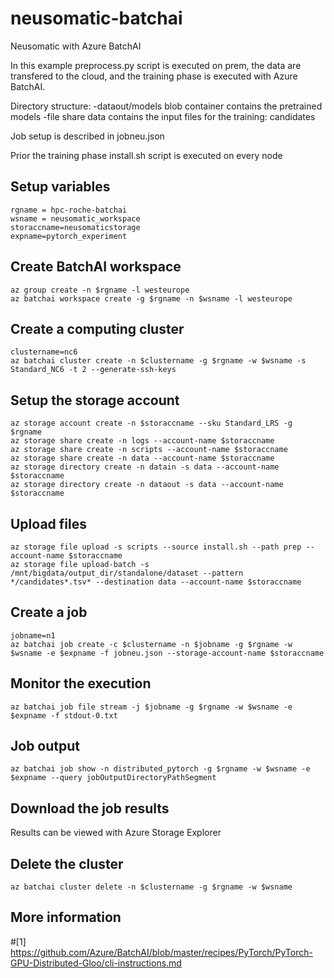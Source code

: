 # neusomatic-batchai
Neusomatic with Azure BatchAI

In this example preprocess.py script is executed on prem, the data are transfered to the cloud, and the training phase is executed with Azure BatchAI.

Directory structure:
-dataout/models blob container contains the pretrained models
-file share data contains the input files for the training: candidates

Job setup is described in jobneu.json

Prior the training phase install.sh script is executed on every node

## Setup variables
```
rgname = hpc-roche-batchai
wsname = neusomatic_workspace
storaccname=neusomaticstorage
expname=pytorch_experiment
```

## Create BatchAI workspace
```
az group create -n $rgname -l westeurope
az batchai workspace create -g $rgname -n $wsname -l westeurope
```

## Create a computing cluster
```
clustername=nc6
az batchai cluster create -n $clustername -g $rgname -w $wsname -s Standard_NC6 -t 2 --generate-ssh-keys
```

## Setup the storage account 
```
az storage account create -n $storaccname --sku Standard_LRS -g $rgname
az storage share create -n logs --account-name $storaccname
az storage share create -n scripts --account-name $storaccname
az storage share create -n data --account-name $storaccname
az storage directory create -n datain -s data --account-name $storaccname
az storage directory create -n dataout -s data --account-name $storaccname
```

## Upload files 
```
az storage file upload -s scripts --source install.sh --path prep --account-name $storaccname
az storage file upload-batch -s /mnt/bigdata/output_dir/standalone/dataset --pattern */candidates*.tsv* --destination data --account-name $storaccname
```

## Create a job
```
jobname=n1
az batchai job create -c $clustername -n $jobname -g $rgname -w $wsname -e $expname -f jobneu.json --storage-account-name $storaccname 
```

## Monitor the execution
```
az batchai job file stream -j $jobname -g $rgname -w $wsname -e $expname -f stdout-0.txt
```

## Job output
```
az batchai job show -n distributed_pytorch -g $rgname -w $wsname -e $expname --query jobOutputDirectoryPathSegment
```

## Download the job results
Results can be viewed with Azure Storage Explorer

## Delete the cluster
```
az batchai cluster delete -n $clustername -g $rgname -w $wsname
```

## More information
#[1] https://github.com/Azure/BatchAI/blob/master/recipes/PyTorch/PyTorch-GPU-Distributed-Gloo/cli-instructions.md
